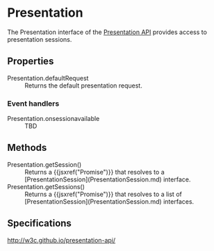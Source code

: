 # Presentation

The Presentation interface of the [Presentation API](presentation_api.md) provides access to presentation sessions. 

## Properties

<dl>
  <dt>Presentation.defaultRequest</dt>
  <dd>Returns the default presentation request.</dd>
</dl>

### Event handlers

<dl>
  <dt>Presentation.onsessionavailable</dt>
  <dd>TBD</dd>
</dl>

## Methods

<dl>
  <dt>Presentation.getSession()</dt>
  <dd>Returns a {{jsxref("Promise")}} that resolves to a [PresentationSession](PresentationSession.md) interface.</dd>
  <dt>Presentation.getSessions()</dt>
  <dd>Returns a {{jsxref("Promise")}} that resolves to a list of [PresentationSession](PresentationSession.md) interfaces.</dd>
</dl>

## Specifications

<http://w3c.github.io/presentation-api/>

